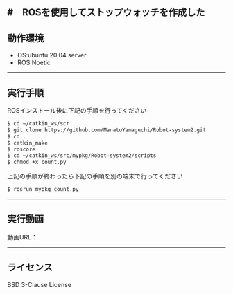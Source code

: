 #　ROSを使用してストップウォッチを作成した
---

## 動作環境
* OS:ubuntu 20.04 server
* ROS:Noetic
---

## 実行手順
ROSインストール後に下記の手順を行ってください
```sh
$ cd ~/catkin_ws/scr
$ git clone https://github.com/ManatoYamaguchi/Robot-system2.git
$ cd..
$ catkin_make
$ roscore
$ cd ~/catkin_ws/src/mypkg/Robot-system2/scripts
$ chmod +x count.py
```
上記の手順が終わったら下記の手順を別の端末で行ってください
```sh
$ rosrun mypkg count.py
```
---

## 実行動画
動画URL：

---

## ライセンス
BSD 3-Clause License
